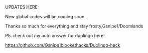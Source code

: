 


UPDATES HERE:

New global codes will be coming soon.

Thanks so much for everything and stay frosty,Gsnipe1/Doomlands


Pls check out my auto answer for duolingo here! 


https://github.com/Gsnipe1blookethacks/Duolingo-hack
